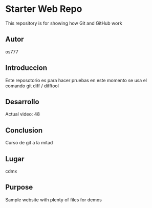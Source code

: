 # Starter Web Repo


This repository is for showing how Git and GitHub work

## Autor 

os777

## Introduccion 

Este reposotorio es para hacer pruebas en este momento se usa el comando git diff / difftool
## Desarrollo

Actual video: 48

## Conclusion

Curso de git a la mitad 

## Lugar

cdmx


## Purpose

Sample website with plenty of files for demos


